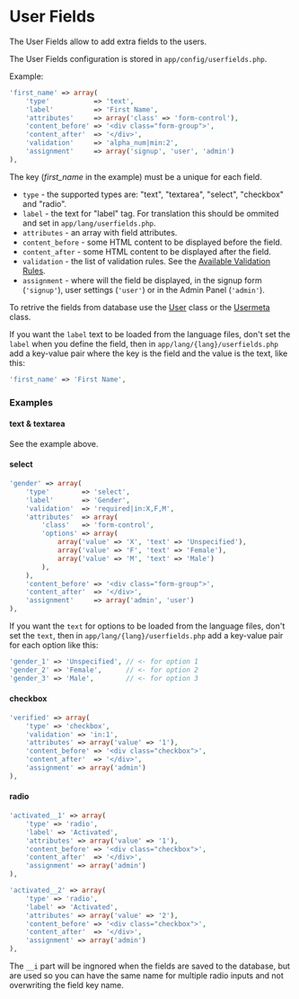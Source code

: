 # User Fields

The User Fields allow to add extra fields to the users.

The User Fields configuration is stored in `app/config/userfields.php`.

Example:

```php
'first_name' => array(
    'type'           => 'text',
    'label'          => 'First Name',
    'attributes'     => array('class' => 'form-control'),
    'content_before' => '<div class="form-group">',
    'content_after'  => '</div>',
    'validation'     => 'alpha_num|min:2',
    'assignment'     => array('signup', 'user', 'admin')
),
```

The key (_first_name_ in the example) must be a unique for each field.

- `type` - the supported types are: "text", "textarea", "select", "checkbox" and "radio".
- `label` - the text for "label" tag. For translation this should be ommited and set in `app/lang/userfields.php`.
- `attributes` - an array with field attributes.
- `content_before` - some HTML content to be displayed before the field.
- `content_after` - some HTML content to be displayed after the field.
- `validation` - the list of validation rules. See the [Available Validation Rules](validation.md#available-validation-rules).
- `assignment` - where will the field be displayed, in the signup form (`'signup'`), user settings (`'user'`) or in the Admin Panel (`'admin'`).

To retrive the fields from database use the [User](user.md) class or the [Usermeta](usermeta.md) class.

If you want the `label` text to be loaded from the language files, don't set the `label` when you define the field, then in `app/lang/{lang}/userfields.php` add a key-value pair where the key is the field and the value is the text, like this:
    
```php
'first_name' => 'First Name',
```

### Examples

#### text & textarea
See the example above.

#### select

```php
'gender' => array(
    'type'        => 'select',
    'label'       => 'Gender',
    'validation'  => 'required|in:X,F,M',
    'attributes'  => array(
        'class'   => 'form-control', 
        'options' => array(
            array('value' => 'X', 'text' => 'Unspecified'),
            array('value' => 'F', 'text' => 'Female'),
            array('value' => 'M', 'text' => 'Male')
        ),
    ),
    'content_before' => '<div class="form-group">',
    'content_after'  => '</div>',
    'assignment'     => array('admin', 'user')
),
```

If you want the `text` for options to be loaded from the language files, don't set the `text`, then in `app/lang/{lang}/userfields.php` add a key-value pair for each option like this:

```php    
'gender_1' => 'Unspecified', // <- for option 1
'gender_2' => 'Female',      // <- for option 2
'gender_3' => 'Male',        // <- for option 3
```

#### checkbox

```php
'verified' => array(
    'type' => 'checkbox',
    'validation' => 'in:1',
    'attributes' => array('value' => '1'),
    'content_before' => '<div class="checkbox">',
    'content_after'  => '</div>',
    'assignment' => array('admin')
),
```

#### radio

```php
'activated__1' => array(
    'type' => 'radio',
    'label' => 'Activated',
    'attributes' => array('value' => '1'),
    'content_before' => '<div class="checkbox">',
    'content_after'  => '</div>',
    'assignment' => array('admin')
),

'activated__2' => array(
    'type' => 'radio',
    'label' => 'Activated',
    'attributes' => array('value' => '2'),
    'content_before' => '<div class="checkbox">',
    'content_after'  => '</div>',
    'assignment' => array('admin')
),
```

The `__i` part will be ingnored when the fields are saved to the database, but are used so you can have the same name for multiple radio inputs and not overwriting the field key name.
